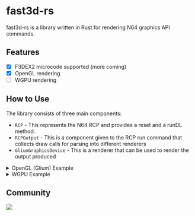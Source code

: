 # fast3d-rs

fast3d-rs is a library written in Rust for rendering N64 graphics API commands.

## Features

- [x] F3DEX2 microcode supported (more coming)
- [x] OpenGL rendering
- [ ] WGPU rendering

## How to Use

The library consists of three main components:

- `RCP` - This represents the N64 RCP and provides a reset and a runDL method.
- `RCPOutput` - This is a component given to the RCP run command that collects draw calls for parsing into different renderers
- `GliumGraphicsDevice` - This is a renderer that can be used to render the output produced

<details>
<summary>OpenGL (Glium) Example</summary>
  
```rust
// Prepare the context device
self.graphics_device.start_frame(&mut frame);

// Run the RCP
self.rcp.run(&mut self.intermediate_graphics_device, commands);

// Draw the produced draw calls to context
for draw_call in &self.intermediate_graphics_device.draw_calls {
    assert!(!draw_call.vbo.vbo.is_empty());

    self.graphics_device.set_cull_mode(draw_call.cull_mode);

    self.graphics_device
        .set_depth_stencil_params(draw_call.stencil);

    self.graphics_device.set_blend_state(draw_call.blend_state);
    self.graphics_device.set_viewport(&draw_call.viewport);
    self.graphics_device.set_scissor(draw_call.scissor);

    self.graphics_device.load_program(
        &self.display,
        draw_call.shader_hash,
        draw_call.other_mode_h,
        draw_call.other_mode_l,
        draw_call.geometry_mode,
        draw_call.combine,
    );

    // loop through textures and bind them
    for (index, hash) in draw_call.textures.iter().enumerate() {
        if let Some(hash) = hash {
            let texture = self
                .intermediate_graphics_device
                .texture_cache
                .get_mut(*hash)
                .unwrap();
            self.graphics_device
                .bind_texture(&self.display, index, texture);
        }
    }

    // loop through samplers and bind them
    for (index, sampler) in draw_call.samplers.iter().enumerate() {
        if let Some(sampler) = sampler {
            self.graphics_device.bind_sampler(index, sampler);
        }
    }

    // draw triangles
    self.graphics_device.draw_triangles(
        &self.display,
        target,
        draw_call.projection_matrix,
        &draw_call.fog,
        &draw_call.vbo.vbo,
        &draw_call.uniforms,
    );
}

// Finish rendering
self.graphics_device.end_frame();

// Clear the draw calls
self.intermediate_graphics_device.clear_draw_calls();
```

</details>

<details>
  <summary>WGPU Example</summary>

```rust
```
  
</details>

## Community

[![](https://dcbadge.vercel.app/api/server/nGckYNTp4w)](https://discord.gg/nGckYNTp4w)
